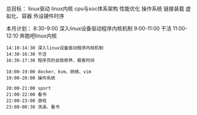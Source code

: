 总目标：
	linux驱动
	linux内核
	cpu与soc体系架构
	性能优化
	操作系统
	链接装载
	虚拟化、容器
	外设硬件时序


本月计划：
	8:30-9:00 深入linux设备驱动程序内核机制
	9:00-11:00 干活
	11:00-12:10 奔跑吧linux内核

	14:10-14:30 深入linux设备驱动程序内核机制
	14:30-16:30 干活
	16:30-17:30 程序员的自我修养、极客时间

	18:00-19:00 docker、kvm、网络、vim 
	19:00-20:00 操作系统

	20:00-21:00 sport
	21:00-22:00 看书
	22:00-23:00 游戏
	23:00-00:30 洗澡、看书

